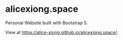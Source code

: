 # alicexiong.space
Personal Website built with Bootstrap 5.

View at https://alice-xiong.github.io/alicexiong.space/.
